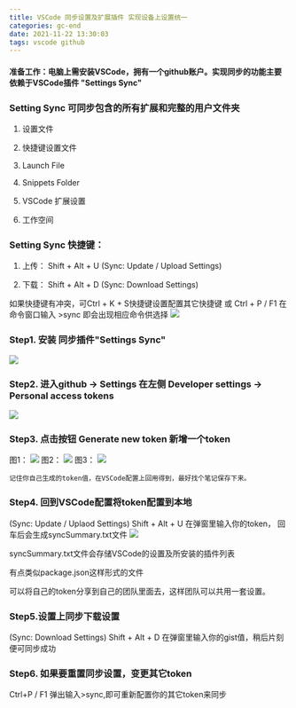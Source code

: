 ```yaml
---
title: VSCode 同步设置及扩展插件 实现设备上设置统一
categories: gc-end
date: 2021-11-22 13:30:03
tags: vscode github
---
```


#### 准备工作：电脑上需安装VSCode，拥有一个github账户。实现同步的功能主要依赖于VSCode插件 "Settings Sync"
### Setting Sync 可同步包含的所有扩展和完整的用户文件夹
1) 设置文件

2) 快捷键设置文件

3) Launch File

4) Snippets Folder

5) VSCode 扩展设置

6) 工作空间
<!-- more -->

### Setting Sync 快捷键：
1) 上传： Shift + Alt + U (Sync: Update / Upload Settings)

2) 下载： Shift + Alt + D (Sync: Download  Settings)

如果快捷键有冲突，可Ctrl + K + S快捷键设置配置其它快捷键 或 Ctrl + P / F1 在命令窗口输入 >sync 即会出现相应命令供选择
<img src="/images/img-folder/2021/3.png">

### Step1. 安装 同步插件"Settings Sync"
<img src="/images/img-folder/2021/4.png">

### Step2. 进入github -> Settings 在左侧 Developer settings -> Personal access tokens 
<img src="/images/img-folder/2021/5.png">

### Step3. 点击按钮 Generate new token 新增一个token
图1：
<img src="/images/img-folder/2021/6.png">
图2：
<img src="/images/img-folder/2021/7.png">
图3：
<img src="/images/img-folder/2021/8.png">

```
记住你自己生成的token值，在VSCode配置上回用得到，最好找个笔记保存下来。
```

### Step4. 回到VSCode配置将token配置到本地
(Sync: Update / Uplaod Settings) Shift + Alt + U 在弹窗里输入你的token， 回车后会生成syncSummary.txt文件
<img src="/images/img-folder/2021/9.png">

syncSummary.txt文件会存储VSCode的设置及所安装的插件列表

有点类似package.json这样形式的文件

可以将自己的token分享到自己的团队里面去，这样团队可以共用一套设置。 

### Step5.设置上同步下载设置

(Sync: Download  Settings) Shift + Alt + D 在弹窗里输入你的gist值，稍后片刻便可同步成功

### Step6. 如果要重置同步设置，变更其它token

Ctrl+P / F1 弹出输入>sync,即可重新配置你的其它token来同步

